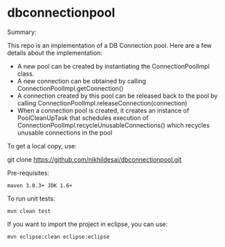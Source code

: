 dbconnectionpool
================

Summary:

This repo is an implementation of a DB Connection pool. Here are a few details about the implementation:

- A new pool can be created by instantiating the ConnectionPoolImpl class. 
- A new connection can be obtained by calling ConnectionPoolImpl.getConnection()
- A connection created by this pool can be released back to the pool by calling ConnectionPoolImpl.releaseConnection(connection)
- When a connection pool is created, it creates an instance of PoolCleanUpTask that schedules execution of ConnectionPoolImpl.recycleUnusableConnections() which recycles unusable connections in the pool

To get a local copy, use:

git clone https://github.com/nikhildesai/dbconnectionpool.git

Pre-requisites:

<code>maven 3.0.3+
JDK 1.6+</code>

To run unit tests:

<code>mvn clean test</code>

If you want to import the project in eclipse, you can use:

<code>mvn eclipse:clean eclipse:eclipse</code>
